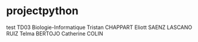 # projectpython
test
TD03 Biologie-Informatique
Tristan CHAPPART
Eliott  SAENZ LASCANO RUIZ 
Telma BERTOJO
Catherine COLIN
